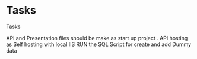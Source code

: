 # Tasks
Tasks

API and Presentation files should be make as start up project . API hosting as Self hosting with local IIS
RUN the SQL Script for create and add Dummy data 
